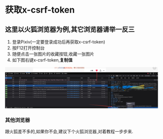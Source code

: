 # 获取x-csrf-token

## 这里以火狐浏览器为例,其它浏览器请举一反三

1. 登录Pixiv(一定要登录成功后再获取x-csrf-token)
2. 按F12打开控制台
3. 随便点击一张图片的收藏按钮,收藏一张图片
4. 如下图右键x-csrf-token,**复制值**

![获取x-csrf-token](img/x-csrf-token.jpg)


### 其他浏览器
  跟火狐差不多的,如果你不会,建议下个火狐浏览器,对着教程一步步来.